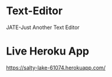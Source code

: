 # Text-Editor

JATE-Just Another Text Editor

# Live Heroku App

https://salty-lake-61074.herokuapp.com/
